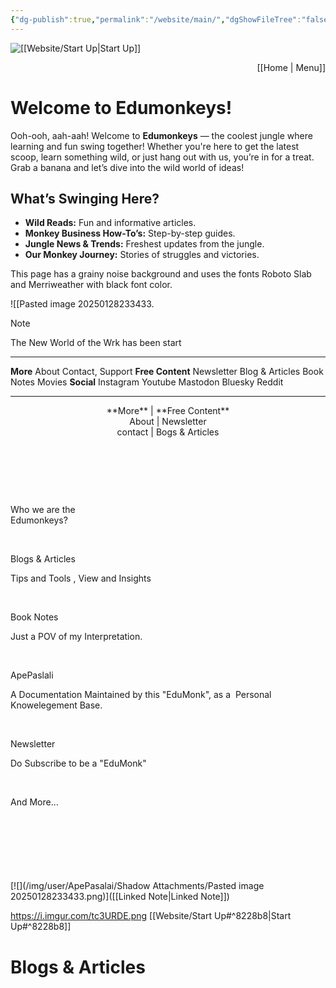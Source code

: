 ```yaml
---
{"dg-publish":true,"permalink":"/website/main/","dgShowFileTree":"false","noteIcon":""}
---
```



![ [[Website/Start Up\|Start Up]]](https://i.imgur.com/tc3URDE.png)<p align="right">[[Home \| Menu]]</p>






# Welcome to Edumonkeys!

Ooh-ooh, aah-aah! Welcome to **Edumonkeys** — the coolest jungle where learning and fun swing together! Whether you're here to get the latest scoop, learn something wild, or just hang out with us, you’re in for a treat. Grab a banana and let’s dive into the wild world of ideas!

## What’s Swinging Here?

- **Wild Reads:** Fun and informative articles.
- **Monkey Business How-To’s:** Step-by-step guides.
- **Jungle News & Trends:** Freshest updates from the jungle.
- **Our Monkey Journey:** Stories of struggles and victories.

This page has a grainy noise background and uses the fonts Roboto Slab and Merriweather with black font color.









<p>![[Pasted image 20250128233433.</p>


>[!Note]
>The New World of the Wrk has been start

---

**More**  About  Contact,  Support
**Free Content**  Newsletter  Blog & Articles  Book Notes  Movies
**Social**  Instagram  Youtube  Mastodon  Bluesky  Reddit   

---
<center>**More** | **Free Content**</center> 
<center>About | Newsletter</center>
<center>contact | Bogs & Articles</center>




<body>

    <style> .pane{

        width:700px;

        border-radius: 10px;

        background-color: rgb(255, 255, 255);

        height: 500px;

        padding-top: 100px;

        padding-bottom: 100px;

        padding-right: 30px;

        padding-left: 30PX;

        margin: auto;

    }

    .cardview{

        margin: 10px;

        padding: 10px 20px 20px 20px;

        border-radius: 10px;

        background-color: #f9f6f3;

        width: 270px;

        height: 80px;

        justify-items: start;

    }

    .pane{

        display: flex;

        flex-direction:column;

        flex-wrap: wrap;

    }

   .cardview:nth-child(1){;

   }

   .cardview:nth-child(2){flex-grow:3;

   }

   .cardview:nth-child(3){flex-grow: 1 ;

}

   .cardview:nth-child(4){flex-grow:3;

  

   }

   .cardview:nth-child(5){flex-grow: 1;}

   .cardview:nth-child(6){;

   }

   .tit{

    font-size:24px;

    font-weight: 530;

    text-align: center;

    padding: 0;

   }

   .card{

    justify-items: center;padding: 1px;

    font-size: 30px;

   }

  

    </style>

    <div class="pane">

            <div class="card"><p class="we">Who we are the <br>Edumonkeys?</p></div>

            <div class="cardview card-2"><p class="tit">Blogs & Articles</p><p>Tips and Tools , View and Insights</p></div>

            <div class="cardview card-3"><p class="tit">Book Notes</p>Just a POV of my Interpretation.</div>

            <div class="cardview card-4"><p class="tit">ApePaslali</p><p>A Documentation Maintained by this "EduMonk", as a  Personal Knowelegement Base.</p></div>

            <div class="cardview card-5"><p class="tit">Newsletter</p><p>Do Subscribe to be a "EduMonk"</p></div>

            <div class="card "><p class="we">And More...</p></div>

    </div>

</body>





<div style="min-height: 58px;max-width: 440px;margin: 0 auto;width: 100%"><script src="https://cdn.jsdelivr.net/ghost/signup-form@~0.2/umd/signup-form.min.js" data-button-color="#4b413b" data-button-text-color="#FFFFFF" data-site="https://edumonkeys.ghost.io/" data-locale="en" async></script></div>


[![](/img/user/ApePasalai/Shadow Attachments/Pasted image 20250128233433.png)]([[Linked Note\|Linked Note]])


https://i.imgur.com/tc3URDE.png
[[Website/Start Up#^8228b8\|Start Up#^8228b8]]



# Blogs & Articles